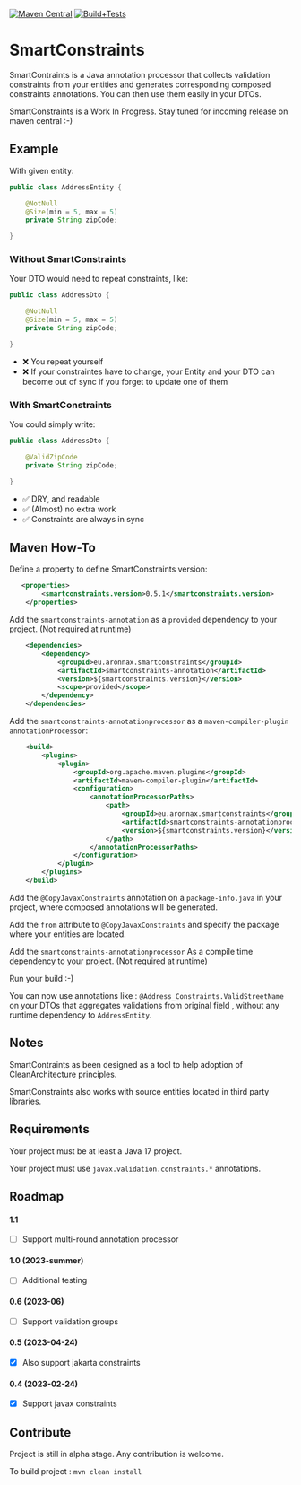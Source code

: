 [![Maven Central](https://img.shields.io/maven-central/v/eu.aronnax.smartconstraints/smartconstraints-annotation.svg?label=Maven%20Central)](https://search.maven.org/search?q=g:%22eu.aronnax.smartconstraints%22%20AND%20a:%22smartconstraints-annotation%22)
[![Build+Tests](https://github.com/jruillier/smartconstraints/actions/workflows/maven.yml/badge.svg)](https://github.com/jruillier/smartconstraints/actions/workflows/maven.yml)

<!-- ![Coverage](.github/badges/jacoco.svg) -->

# SmartConstraints

SmartContraints is a Java annotation
processor that collects validation
constraints from your entities and
generates corresponding composed constraints annotations. 
You can then use them easily in your DTOs. 


SmartConstraints is a Work In Progress.
Stay tuned for incoming release on maven central :-)

## Example

With given entity:

```java
public class AddressEntity {

    @NotNull
    @Size(min = 5, max = 5)
    private String zipCode;

}
```

### Without SmartConstraints

Your DTO would need to repeat constraints, like:

```java
public class AddressDto {

    @NotNull
    @Size(min = 5, max = 5)
    private String zipCode;

}
```
- ❌ You repeat yourself
- ❌ If your constraintes have to change, your Entity and your DTO can become out of sync if you forget to update one of them

### With SmartConstraints

You could simply write:

```java
public class AddressDto {

    @ValidZipCode
    private String zipCode;

}
```
- ✅ DRY, and readable
- ✅ (Almost) no extra work
- ✅ Constraints are always in sync

## Maven How-To
 
Define a property to define SmartConstraints version:
```xml
   <properties>
        <smartconstraints.version>0.5.1</smartconstraints.version>
    </properties>
```

Add the `smartconstraints-annotation` as 
a `provided` dependency to your project.
(Not required at runtime) 

```xml
    <dependencies>
        <dependency>
            <groupId>eu.aronnax.smartconstraints</groupId>
            <artifactId>smartconstraints-annotation</artifactId>
            <version>${smartconstraints.version}</version>
            <scope>provided</scope>
        </dependency>
    </dependencies>
```

Add the `smartconstraints-annotationprocessor`
as a `maven-compiler-plugin` `annotationProcessor`:

```xml
    <build>
        <plugins>
            <plugin>
                <groupId>org.apache.maven.plugins</groupId>
                <artifactId>maven-compiler-plugin</artifactId>
                <configuration>
                    <annotationProcessorPaths>
                        <path>
                            <groupId>eu.aronnax.smartconstraints</groupId>
                            <artifactId>smartconstraints-annotationprocessor</artifactId>
                            <version>${smartconstraints.version}</version>
                        </path>
                    </annotationProcessorPaths>
                </configuration>
            </plugin>
        </plugins>
    </build>
```

Add the `@CopyJavaxConstraints` annotation
on a `package-info.java` in your project,
where composed annotations will be generated.

Add the `from` attribute to `@CopyJavaxConstraints`
and specify the package where your entities
are located.

Add the `smartconstraints-annotationprocessor`
As a compile time dependency to your project. 
(Not required at runtime) 

Run your build :-)

You can now use annotations like :
`@Address_Constraints.ValidStreetName` on your DTOs that
aggregates validations from original
 field , without any runtime 
dependency to `AddressEntity`. 

## Notes

SmartContraints as been designed as a
 tool to help adoption of 
CleanArchitecture principles.

SmartConstraints also works with source
entities located in third party libraries.

## Requirements

Your project must be at least a Java 17 project.

Your project must use `javax.validation.constraints.*` annotations.

## Roadmap

#### 1.1

- [ ] Support multi-round annotation processor

#### 1.0 (2023-summer)

- [ ] Additional testing

#### 0.6 (2023-06)

- [ ] Support validation groups

#### 0.5 (2023-04-24)

- [x] Also support jakarta constraints

#### 0.4 (2023-02-24)

- [x] Support javax constraints

## Contribute

Project is still in alpha stage. Any contribution is welcome.

To build project :
`mvn clean install`
